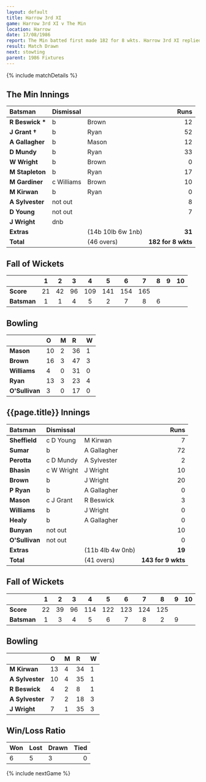 ```yaml
---
layout: default
title: Harrow 3rd XI
game: Harrow 3rd XI v The Min
location: Harrow
date: 17/08/1986
report: The Min batted first made 182 for 8 wkts. Harrow 3rd XI replied with 143 for 9 wkts.
result: Match Drawn
next: stowting
parent: 1986 Fixtures
---
```


{% include matchDetails %}

## The Min Innings

| Batsman | Dismissal |  | Runs |
|:---|:---|---|---:|
| **R Beswick &#42;** | b | Brown | 12 |
| **J Grant &#8224;** | b | Ryan | 52 |
| **A Gallagher** | b | Mason | 12 |
| **D Mundy** | b  | Ryan | 33 |
| **W Wright** | b  | Brown | 0 |
| **M Stapleton** | b | Ryan | 17 |
| **M Gardiner** | c Williams | Brown | 10 |
| **M Kirwan** | b | Ryan | 0 |
| **A Sylvester** | not out |  | 8 |
| **D Young** | not out |  | 7 |
| **J Wright** | dnb |  |  |
| **Extras** | | (14b 10lb 6w 1nb) | **31** |
| **Total** | | (46 overs) | **182 for 8 wkts** |

## Fall of Wickets

| | 1 | 2 | 3 | 4 | 5 | 6 | 7 | 8 | 9 | 10 |
|---|:---:|:---:|:---:|:---:|:---:|:---:|:---:|:---:|:---:|:---:|
| **Score** | 21 | 42 | 96 | 109 | 141 | 154 | 165 |  |  |  |
| **Batsman** | 1 | 1 | 4 | 5 | 2 | 7 | 8 | 6 |  |  |

## Bowling

| | O | M | R | W |
|---|:---|:---|:---|:---|
| **Mason** | 10 | 2 | 36 | 1 |
| **Brown** | 16 | 3 | 47 | 3 |
| **Williams** | 4 | 0 | 31 | 0 |
| **Ryan** | 13 | 3 | 23 | 4 |
| **O'Sullivan** | 3 | 0 | 17 | 0 |

 
## {{page.title}} Innings

| Batsman | Dismissal |  | Runs |
|:---|:---|---|---:|
| **Sheffield** | c D Young | M Kirwan | 7 |
| **Sumar** | b | A Gallagher | 72 |
| **Perotta** | c D Mundy | A Sylvester | 2 |
| **Bhasin** | c W Wright | J Wright | 10 |
| **Brown** | b | J Wright | 20 |
| **P Ryan** | b | A Gallagher | 0 |
| **Mason** | c J Grant | R Beswick | 3 |
| **Williams** | b | J Wright | 0 |
| **Healy** | b | A Gallagher | 0 |
| **Bunyan** | not out |  | 10 |
| **O'Sullivan** | not out | | 0 |
| **Extras** | | (11b 4lb 4w 0nb) | **19** |
| **Total** | | (41 overs) | **143 for 9 wkts** |

## Fall of Wickets

| | 1 | 2 | 3 | 4 | 5 | 6 | 7 | 8 | 9 | 10 |
|---|:---:|:---:|:---:|:---:|:---:|:---:|:---:|:---:|:---:|:---:|
| **Score** | 22 | 39 | 96 | 114 | 122 | 123 | 124 | 125 |  |  |
| **Batsman** | 1 | 3 | 4 | 5 | 6 | 7 | 8 | 2 | 9 |  |

## Bowling

| | O | M | R | W |
|---|:---|:---|:---|:---|
| **M Kirwan** | 13 | 4 | 34 | 1 |
| **A Sylvester** | 10 | 4 | 35 | 1 |
| **R Beswick** | 4 | 2 | 8 | 1 |
| **A Sylvester** | 7 | 2 | 18 | 3 |
| **J Wright** | 7 | 1 | 35 | 3 |

## Win/Loss Ratio

| Won | Lost | Drawn | Tied |
|:---|:---|:---|---:|
| 6 | 5 | 3 | 0 |

{% include nextGame %}